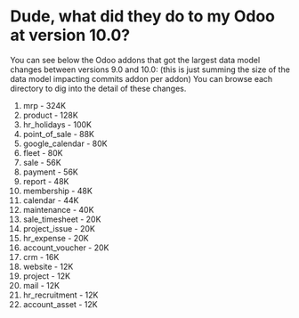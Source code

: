 # Dude, what did they do to my Odoo at version 10.0?

You can see below the Odoo addons that got the largest data model changes between versions 9.0 and 10.0:
(this is just summing the size of the data model impacting commits addon per addon)
You can browse each directory to dig into the detail of these changes.

1. mrp - 324K
2. product - 128K
3. hr_holidays - 100K
4. point_of_sale - 88K
5. google_calendar - 80K
6. fleet - 80K
7. sale - 56K
8. payment - 56K
9. report - 48K
10. membership - 48K
11. calendar - 44K
12. maintenance - 40K
13. sale_timesheet - 20K
14. project_issue - 20K
15. hr_expense - 20K
16. account_voucher - 20K
17. crm - 16K
18. website - 12K
19. project - 12K
20. mail - 12K
21. hr_recruitment - 12K
22. account_asset - 12K
